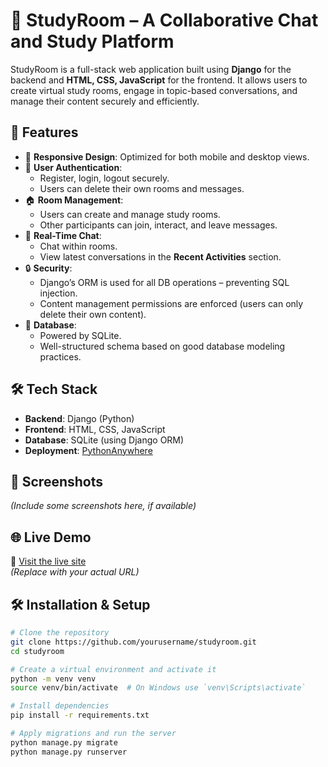 # 🧠 StudyRoom – A Collaborative Chat and Study Platform

StudyRoom is a full-stack web application built using **Django** for the backend and **HTML, CSS, JavaScript** for the frontend. It allows users to create virtual study rooms, engage in topic-based conversations, and manage their content securely and efficiently.

## 🚀 Features

- 📱 **Responsive Design**: Optimized for both mobile and desktop views.
- 👥 **User Authentication**:
  - Register, login, logout securely.
  - Users can delete their own rooms and messages.
- 🏠 **Room Management**:
  - Users can create and manage study rooms.
  - Other participants can join, interact, and leave messages.
- 💬 **Real-Time Chat**:
  - Chat within rooms.
  - View latest conversations in the **Recent Activities** section.
- 🔒 **Security**:
  - Django’s ORM is used for all DB operations – preventing SQL injection.
  - Content management permissions are enforced (users can only delete their own content).
- 🧩 **Database**:
  - Powered by SQLite.
  - Well-structured schema based on good database modeling practices.

## 🛠 Tech Stack

- **Backend**: Django (Python)
- **Frontend**: HTML, CSS, JavaScript
- **Database**: SQLite (using Django ORM)
- **Deployment**: [PythonAnywhere](https://www.pythonanywhere.com/)

## 📸 Screenshots

*(Include some screenshots here, if available)*

## 🌐 Live Demo

🔗 [Visit the live site](https://alyoexe.pythonanywhere.com/)  
*(Replace with your actual URL)*

## 🛠 Installation & Setup

```bash
# Clone the repository
git clone https://github.com/yourusername/studyroom.git
cd studyroom

# Create a virtual environment and activate it
python -m venv venv
source venv/bin/activate  # On Windows use `venv\Scripts\activate`

# Install dependencies
pip install -r requirements.txt

# Apply migrations and run the server
python manage.py migrate
python manage.py runserver
